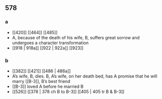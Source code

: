 ## 578
### a
- [[420]] [[464]] [[485]] 
- A, because of the death of his wife, B, suffers great sorrow and undergoes a character transformation
- [[918 | 918a]] [[922 | 922a]] [[923]] 

### b
- [[382]] [[421]] [[486 | 486a]] 
- A’s wife, B, dies. B, A’s wife, on her death bed, has A promise that he will marry [[B-3]], B’s best friend
- [[B-3]] loved A before he married B
- [[526]] [[378 | 378 ch B to B-3]] [[405 | 405 tr B &amp; B-3]] 

